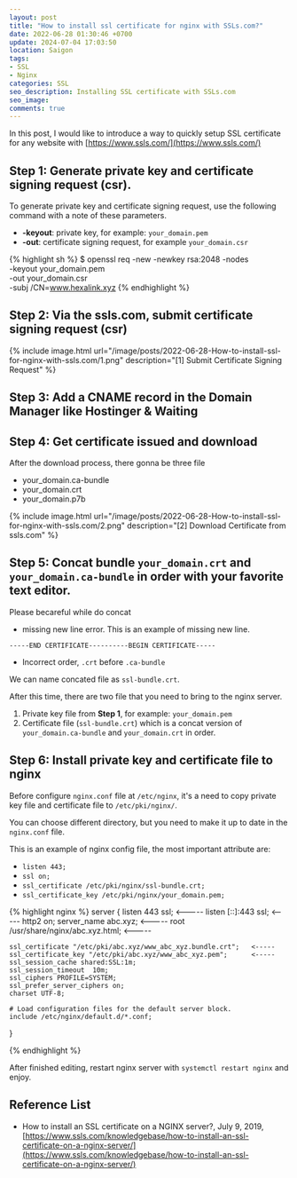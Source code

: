 ```yaml
---
layout: post
title: "How to install ssl certificate for nginx with SSLs.com?"
date: 2022-06-28 01:30:46 +0700
update: 2024-07-04 17:03:50
location: Saigon
tags:
- SSL
- Nginx
categories: SSL
seo_description: Installing SSL certificate with SSLs.com
seo_image:
comments: true
---
```

In this post, I would like to introduce a way to quickly setup SSL certificate for any website with [https://www.ssls.com/](https://www.ssls.com/)

## Step 1: Generate private key and certificate signing request (csr).

To generate private key and certificate signing request, use the following command with a note of these parameters.
- **-keyout**: private key, for example: `your_domain.pem`
- **-out**: certificate signing request, for example `your_domain.csr`

{% highlight sh %}
$ openssl req -new -newkey rsa:2048 -nodes \
              -keyout your_domain.pem \
              -out your_domain.csr \
              -subj /CN=www.hexalink.xyz
{% endhighlight %}

## Step 2: Via the ssls.com, submit certificate signing request (csr)
{% include image.html url="/image/posts/2022-06-28-How-to-install-ssl-for-nginx-with-ssls.com/1.png" description="[1] Submit Certificate Signing Request" %}

## Step 3: Add a CNAME record in the Domain Manager like Hostinger & Waiting

## Step 4: Get certificate issued and download
After the download process, there gonna be three file
- your_domain.ca-bundle
- your_domain.crt
- your_domain.p7b

{% include image.html url="/image/posts/2022-06-28-How-to-install-ssl-for-nginx-with-ssls.com/2.png" description="[2] Download Certificate from ssls.com" %}

## Step 5: Concat bundle `your_domain.crt` and `your_domain.ca-bundle` in order with your favorite text editor.
Please becareful while do concat
- missing new line error. This is an example of missing new line.
```text
-----END CERTIFICATE----------BEGIN CERTIFICATE-----
```
- Incorrect order, `.crt` before `.ca-bundle`

We can name concated file as `ssl-bundle.crt`.

After this time, there are two file that you need to bring to the nginx server.
1. Private key file from **Step 1**, for example: `your_domain.pem`
2. Certificate file (`ssl-bundle.crt`) which is a  concat version of `your_domain.ca-bundle` and `your_domain.crt` in order.

## Step 6: Install private key and certificate file to nginx
Before configure `nginx.conf` file at `/etc/nginx`, it's a need to copy private key file and certificate file to `/etc/pki/nginx/`.

You can choose different directory, but you need to make it up to date in the `nginx.conf` file.

This is an example of nginx config file, the most important attribute are:
- `listen 443;`
- `ssl on;`
- `ssl_certificate /etc/pki/nginx/ssl-bundle.crt;`
- `ssl_certificate_key /etc/pki/nginx/your_domain.pem;`



{% highlight nginx %}
server {
    listen       443 ssl;  <-----
    listen       [::]:443 ssl; <-----
    http2        on;
    server_name  abc.xyz;  <-----
    root         /usr/share/nginx/abc.xyz.html; <-----

    ssl_certificate "/etc/pki/abc.xyz/www_abc_xyz.bundle.crt";   <-----
    ssl_certificate_key "/etc/pki/abc.xyz/www_abc_xyz.pem";      <-----
    ssl_session_cache shared:SSL:1m;
    ssl_session_timeout  10m;
    ssl_ciphers PROFILE=SYSTEM;
    ssl_prefer_server_ciphers on;
    charset UTF-8;

    # Load configuration files for the default server block.
    include /etc/nginx/default.d/*.conf;
}

{% endhighlight %}

After finished editing, restart nginx server with `systemctl restart nginx` and enjoy.


## Reference List
- How to install an SSL certificate on a NGINX server?, July 9, 2019, [https://www.ssls.com/knowledgebase/how-to-install-an-ssl-certificate-on-a-nginx-server/](https://www.ssls.com/knowledgebase/how-to-install-an-ssl-certificate-on-a-nginx-server/)
